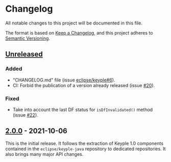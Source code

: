 # Changelog
All notable changes to this project will be documented in this file.

The format is based on [Keep a Changelog](https://keepachangelog.com/en/1.0.0/),
and this project adheres to [Semantic Versioning](https://semver.org/spec/v2.0.0.html).

## [Unreleased]
### Added
- "CHANGELOG.md" file (issue [eclipse/keyple#6]).
- CI: Forbid the publication of a version already released (issue [#20]).
### Fixed
- Take into account the last DF status for `isDfInvalidated()` method (issue [#22]).

## [2.0.0] - 2021-10-06
This is the initial release.
It follows the extraction of Keyple 1.0 components contained in the `eclipse/keyple-java` repository to dedicated repositories.
It also brings many major API changes.

[unreleased]: https://github.com/eclipse/keyple-card-calypso-java-lib/compare/2.0.0...HEAD
[2.0.0]: https://github.com/eclipse/keyple-card-calypso-java-lib/releases/tag/2.0.0

[#20]: https://github.com/eclipse/keyple-card-calypso-java-lib/issues/20
[#22]: https://github.com/eclipse/keyple-card-calypso-java-lib/issues/22

[eclipse/keyple#6]: https://github.com/eclipse/keyple/issues/6